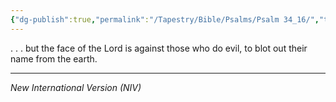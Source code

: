 ```yaml
---
{"dg-publish":true,"permalink":"/Tapestry/Bible/Psalms/Psalm 34_16/","title":"Psalm 34:16","hide":true,"tags":["bible-verse","bible-verse"],"dgHomeLink":true,"dgShowLocalGraph":true,"dgEnableSearch":true}
---
```


. . . but the face of the Lord is against those who do evil,
    to blot out their name from the earth.

---
*New International Version (NIV)*